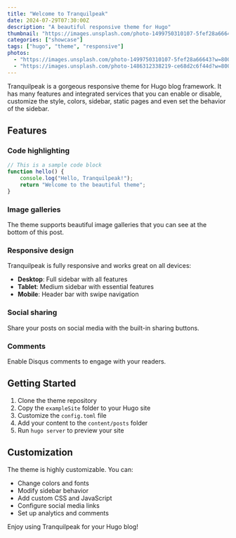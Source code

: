 ```yaml
---
title: "Welcome to Tranquilpeak"
date: 2024-07-29T07:30:00Z
description: "A beautiful responsive theme for Hugo"
thumbnail: "https://images.unsplash.com/photo-1499750310107-5fef28a66643?w=800&h=600&fit=crop"
categories: ["showcase"]
tags: ["hugo", "theme", "responsive"]
photos:
  - "https://images.unsplash.com/photo-1499750310107-5fef28a66643?w=800&h=600&fit=crop"
  - "https://images.unsplash.com/photo-1486312338219-ce68d2c6f44d?w=800&h=600&fit=crop"
---
```


Tranquilpeak is a gorgeous responsive theme for Hugo blog framework. It has many features and integrated services that you can enable or disable, customize the style, colors, sidebar, static pages and even set the behavior of the sidebar.

## Features

### Code highlighting

```javascript
// This is a sample code block
function hello() {
    console.log("Hello, Tranquilpeak!");
    return "Welcome to the beautiful theme";
}
```

### Image galleries

The theme supports beautiful image galleries that you can see at the bottom of this post.

### Responsive design

Tranquilpeak is fully responsive and works great on all devices:

- **Desktop**: Full sidebar with all features
- **Tablet**: Medium sidebar with essential features  
- **Mobile**: Header bar with swipe navigation

### Social sharing

Share your posts on social media with the built-in sharing buttons.

### Comments

Enable Disqus comments to engage with your readers.

## Getting Started

1. Clone the theme repository
2. Copy the `exampleSite` folder to your Hugo site
3. Customize the `config.toml` file
4. Add your content to the `content/posts` folder
5. Run `hugo server` to preview your site

## Customization

The theme is highly customizable. You can:

- Change colors and fonts
- Modify sidebar behavior
- Add custom CSS and JavaScript
- Configure social media links
- Set up analytics and comments

Enjoy using Tranquilpeak for your Hugo blog! 